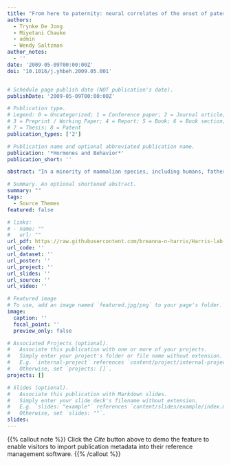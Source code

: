 ```yaml
---
title: "From here to paternity: neural correlates of the onset of paternal behavior in California mice (Peromyscus californicus)"
authors:
  - Trynke De Jong
  - Miyetani Chauke
  - admin
  - Wendy Saltzman
author_notes:
  - ''
date: '2009-05-09T00:00:00Z'
doi: '10.1016/j.yhbeh.2009.05.001'


# Schedule page publish date (NOT publication's date).
publishDate: '2009-05-09T00:00:00Z'

# Publication type.
# Legend: 0 = Uncategorized; 1 = Conference paper; 2 = Journal article;
# 3 = Preprint / Working Paper; 4 = Report; 5 = Book; 6 = Book section;
# 7 = Thesis; 8 = Patent
publication_types: ['2']

# Publication name and optional abbreviated publication name.
publication: '*Hormones and Behavior*'
publication_short: ''

abstract: "In a minority of mammalian species, including humans, fathers play a significant role in infant care. Compared to maternal behavior, the neural and hormonal bases of paternal care are poorly understood. We analyzed behavioral, neuronal and neuropeptide responses towards unfamiliar pups in biparental California mice, comparing males housed with another male (virgin males) or with a female before (paired males) or after (new fathers) the birth of their first litter. New fathers approached pups more rapidly and spent more time engaging in paternal behavior than virgin males. In each cage housing two virgin males, one was spontaneously paternal and one was not. New fathers and paired males spent more time sniffing and touching a wire mesh ball containing a newborn pup than virgin males. Only new fathers showed significantly increased Fos-like immunoreactivity in the medial preoptic nucleus (MPO) following exposure to a pup-containing ball, as compared to an empty ball. Moreover, Fos-LIR in the bed nucleus of the stria terminalis (STMV and STMPM) and caudal dorsal raphe nucleus (DRC) was increased in new fathers, independent of test condition. No differences were found among the groups in Fos-LIR in oxytocinergic or vasopressinergic neurons. These results suggest that sexual and paternal experiences facilitate paternal behavior, but other cues play a role as well. Paternal experience increases Fos-LIR induced by distal pup cues in the MPO, but not in oxytocin and vasopressin neurons. Fatherhood also appears to alter neurotransmission in the BNST and DRC, regions implicated in emotionality and stress-responsiveness."

# Summary. An optional shortened abstract.
summary: ""
tags:
  - Source Themes
featured: false

# links:
# - name: ""
#   url: ""
url_pdf: https://raw.githubusercontent.com/breanna-n-harris/Harris-lab-website/60ea9552655fc359905a916c202ee4eefd4c1cd3/content/publication/de_Jong_etal_2009_HormBehav_here_to_paternity/de_Jong_etal_2009_HormBehav_here_to_paternity.pdf
url_code: ''
url_dataset: ''
url_poster: ''
url_project: ''
url_slides: ''
url_source: ''
url_video: ''

# Featured image
# To use, add an image named `featured.jpg/png` to your page's folder.
image:
  caption: ''
  focal_point: ''
  preview_only: false

# Associated Projects (optional).
#   Associate this publication with one or more of your projects.
#   Simply enter your project's folder or file name without extension.
#   E.g. `internal-project` references `content/project/internal-project/index.md`.
#   Otherwise, set `projects: []`.
projects: []

# Slides (optional).
#   Associate this publication with Markdown slides.
#   Simply enter your slide deck's filename without extension.
#   E.g. `slides: "example"` references `content/slides/example/index.md`.
#   Otherwise, set `slides: ""`.
slides:
---
```


{{% callout note %}}
Click the _Cite_ button above to demo the feature to enable visitors to import publication metadata into their reference management software.
{{% /callout %}}
